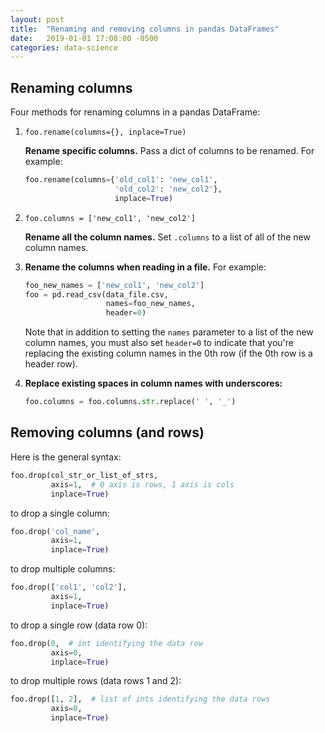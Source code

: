 ```yaml
---
layout: post
title:  "Renaming and removing columns in pandas DataFrames"
date:   2019-01-01 17:08:00 -0500
categories: data-science
---
```

## Renaming columns
Four methods for renaming columns in a pandas DataFrame:

1. `foo.rename(columns={}, inplace=True)`

   **Rename specific columns.** Pass a dict of columns to be 
   renamed. For example:

   ```python
   foo.rename(columns={'old_col1': 'new_col1',
                       'old_col2': 'new_col2'},
                       inplace=True)
   ```
1. `foo.columns = ['new_col1', 'new_col2']`

   **Rename all the column names.** Set `.columns` to a list of all
    of the new column names.
1. **Rename the columns when reading in a file.** For example:

   ```python
   foo_new_names = ['new_col1', 'new_col2']
   foo = pd.read_csv(data_file.csv,
                     names=foo_new_names,
                     header=0)
   ```

   Note that in addition to setting the `names` parameter to a list of the 
   new column names, you must also set `header=0` to indicate that you're 
   replacing the existing column names in the 0th row (if the 0th row is a 
   header row).
1. **Replace existing spaces in column names with underscores:**

   ```python
   foo.columns = foo.columns.str.replace(' ', '_')
   ```

## Removing columns (and rows)
Here is the general syntax:

```python
foo.drop(col_str_or_list_of_strs,
         axis=1,  # 0 axis is rows, 1 axis is cols
         inplace=True)
```

to drop a single column:

```python
foo.drop('col_name',
         axis=1,
         inplace=True)
```

to drop multiple columns:

```python
foo.drop(['col1', 'col2'],
         axis=1,
         inplace=True)
```

to drop a single row (data row 0):

```python
foo.drop(0,  # int identifying the data row
         axis=0,
         inplace=True)
```

to drop multiple rows (data rows 1 and 2):

```python
foo.drop([1, 2],  # list of ints identifying the data rows
         axis=0,
         inplace=True)
```